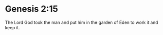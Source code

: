 # Genesis 2:15

The Lord God took the man and put him in the garden of Eden to work it and keep it.
